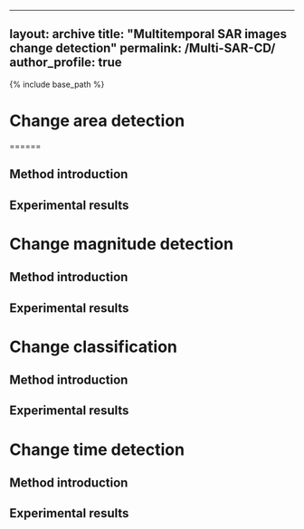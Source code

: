 
---
layout: archive
title: "Multitemporal SAR images change detection"
permalink: /Multi-SAR-CD/
author_profile: true
---

{% include base_path %}


# Change area detection
======
## Method introduction

## Experimental results



Change magnitude detection
======
## Method introduction

## Experimental results




Change classification
======
## Method introduction

## Experimental results



Change time detection
======
## Method introduction

## Experimental results



